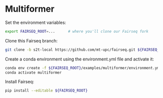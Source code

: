 # Multiformer

Set the environment variables:
```bash
export FAIRSEQ_ROOT=...      # where you'll clone our Fairseq fork
```

Clone this Fairseq branch:
```bash
git clone -b s2t-local https://github.com/mt-upc/fairseq.git ${FAIRSEQ_ROOT}
```

Create a conda environment using the environment.yml file and activate it:
```bash
conda env create -f ${FAIRSEQ_ROOT}/examples/multiformer/environment.yml && \
conda activate multiformer
```

Install Fairseq:
```bash
pip install --editable ${FAIRSEQ_ROOT}
```
